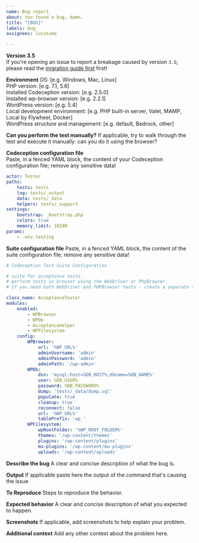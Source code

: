 ```yaml
---
name: Bug report
about: You found a bug, damn.
title: "[BUG]"
labels: bug
assignees: lucatume

---
```

**Version 3.5**  
If you're opening an issue to report a breakage caused by version `3.5`; please read the [migration guide first](https://wpbrowser.wptestkit.dev/migration) first!

**Environment**
OS: [e.g. Windows, Mac, Linux]  
PHP version: [e.g. 7.1, 5.6]  
Installed Codeception version: [e.g. 2.5.0]  
Installed wp-browser version: [e.g. 2.2.1]  
WordPress version: [e.g. 5.4]  
Local development environment: [e.g. PHP built-in server, Valet, MAMP, Local by Flywheel, Docker]  
WordPress structure and management: [e.g. default, Bedrock, other]  

**Can you perform the test manually?**
If applicable, try to walk through the test and execute it manually: can you do it using the browser?

**Codeception configuration file**  
Paste, in a fenced YAML block, the content of your Codeception configuration file; remove any sensitive data!  

```yaml
actor: Tester
paths:
    tests: tests
    log: tests/_output
    data: tests/_data
    helpers: tests/_support
settings:
    bootstrap: _bootstrap.php
    colors: true
    memory_limit: 1024M
params:
    - .env.testing
```


**Suite configuration file**
Paste, in a fenced YAML block, the content of the suite configuration file; remove any sensitive data!

```yaml
# Codeception Test Suite Configuration

# suite for acceptance tests.
# perform tests in browser using the WebDriver or PhpBrowser.
# If you need both WebDriver and PHPBrowser tests - create a separate suite.

class_name: AcceptanceTester
modules:
    enabled:
        - WPBrowser
        - WPDb
        - AcceptanceHelper
        - WPFilesystem
    config:
        WPBrowser:
            url: '%WP_URL%'
            adminUsername: 'admin'
            adminPassword: 'admin'
            adminPath: '/wp-admin'
        WPDb:
            dsn: 'mysql:host=%DB_HOST%;dbname=%DB_NAME%'
            user: %DB_USER%
            password: %DB_PASSWORD%
            dump: 'tests/_data/dump.sql'
            populate: true
            cleanup: true
            reconnect: false
            url: '%WP_URL%'
            tablePrefix: 'wp_'
        WPFilesystem:
            wpRootFolder: '%WP_ROOT_FOLDER%'
            themes: '/wp-content/themes'
            plugins: '/wp-content/plugins'
            mu-plugins: '/wp-content/mu-plugins'
            uploads: '/wp-content/uploads'
```

**Describe the bug**
A clear and concise description of what the bug is.

**Output**
If applicable paste here the output of the command that's causing the issue

**To Reproduce**
Steps to reproduce the behavior.

**Expected behavior**
A clear and concise description of what you expected to happen.

**Screenshots**
If applicable, add screenshots to help explain your problem.

**Additional context**
Add any other context about the problem here.
